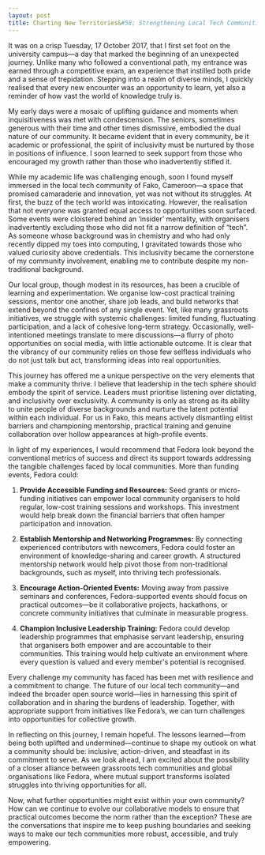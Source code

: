 ```yaml
---
layout: post
title: Charting New Territories&#58; Strengthening Local Tech Communities Through Collaborative Action
---
```


It was on a crisp Tuesday, 17 October 2017, that I first set foot on the university campus—a day that marked the beginning of an unexpected journey. Unlike many who followed a conventional path, my entrance was earned through a competitive exam, an experience that instilled both pride and a sense of trepidation. Stepping into a realm of diverse minds, I quickly realised that every new encounter was an opportunity to learn, yet also a reminder of how vast the world of knowledge truly is.

My early days were a mosaic of uplifting guidance and moments when inquisitiveness was met with condescension. The seniors, sometimes generous with their time and other times dismissive, embodied the dual nature of our community. It became evident that in every community, be it academic or professional, the spirit of inclusivity must be nurtured by those in positions of influence. I soon learned to seek support from those who encouraged my growth rather than those who inadvertently stifled it.

While my academic life was challenging enough, soon I found myself immersed in the local tech community of Fako, Cameroon—a space that promised camaraderie and innovation, yet was not without its struggles. At first, the buzz of the tech world was intoxicating. However, the realisation that not everyone was granted equal access to opportunities soon surfaced. Some events were cloistered behind an ‘insider’ mentality, with organisers inadvertently excluding those who did not fit a narrow definition of “tech”. As someone whose background was in chemistry and who had only recently dipped my toes into computing, I gravitated towards those who valued curiosity above credentials. This inclusivity became the cornerstone of my community involvement, enabling me to contribute despite my non-traditional background.

Our local group, though modest in its resources, has been a crucible of learning and experimentation. We organise low-cost practical training sessions, mentor one another, share job leads, and build networks that extend beyond the confines of any single event. Yet, like many grassroots initiatives, we struggle with systemic challenges: limited funding, fluctuating participation, and a lack of cohesive long-term strategy. Occasionally, well-intentioned meetings translate to mere discussions—a flurry of photo opportunities on social media, with little actionable outcome. It is clear that the vibrancy of our community relies on those few selfless individuals who do not just talk but act, transforming ideas into real opportunities.

This journey has offered me a unique perspective on the very elements that make a community thrive. I believe that leadership in the tech sphere should embody the spirit of service. Leaders must prioritise listening over dictating, and inclusivity over exclusivity. A community is only as strong as its ability to unite people of diverse backgrounds and nurture the latent potential within each individual. For us in Fako, this means actively dismantling elitist barriers and championing mentorship, practical training and genuine collaboration over hollow appearances at high-profile events.

In light of my experiences, I would recommend that Fedora look beyond the conventional metrics of success and direct its support towards addressing the tangible challenges faced by local communities. More than funding events, Fedora could:
 
1. **Provide Accessible Funding and Resources:** Seed grants or micro-funding initiatives can empower local community organisers to hold regular, low-cost training sessions and workshops. This investment would help break down the financial barriers that often hamper participation and innovation.
 
2. **Establish Mentorship and Networking Programmes:** By connecting experienced contributors with newcomers, Fedora could foster an environment of knowledge-sharing and career growth. A structured mentorship network would help pivot those from non-traditional backgrounds, such as myself, into thriving tech professionals.
 
3. **Encourage Action-Oriented Events:** Moving away from passive seminars and conferences, Fedora-supported events should focus on practical outcomes—be it collaborative projects, hackathons, or concrete community initiatives that culminate in measurable progress.
 
4. **Champion Inclusive Leadership Training:** Fedora could develop leadership programmes that emphasise servant leadership, ensuring that organisers both empower and are accountable to their communities. This training would help cultivate an environment where every question is valued and every member's potential is recognised.

Every challenge my community has faced has been met with resilience and a commitment to change. The future of our local tech community—and indeed the broader open source world—lies in harnessing this spirit of collaboration and in sharing the burdens of leadership. Together, with appropriate support from initiatives like Fedora’s, we can turn challenges into opportunities for collective growth.

In reflecting on this journey, I remain hopeful. The lessons learned—from being both uplifted and undermined—continue to shape my outlook on what a community should be: inclusive, action-driven, and steadfast in its commitment to serve. As we look ahead, I am excited about the possibility of a closer alliance between grassroots tech communities and global organisations like Fedora, where mutual support transforms isolated struggles into thriving opportunities for all.

Now, what further opportunities might exist within your own community? How can we continue to evolve our collaborative models to ensure that practical outcomes become the norm rather than the exception? These are the conversations that inspire me to keep pushing boundaries and seeking ways to make our tech communities more robust, accessible, and truly empowering.
